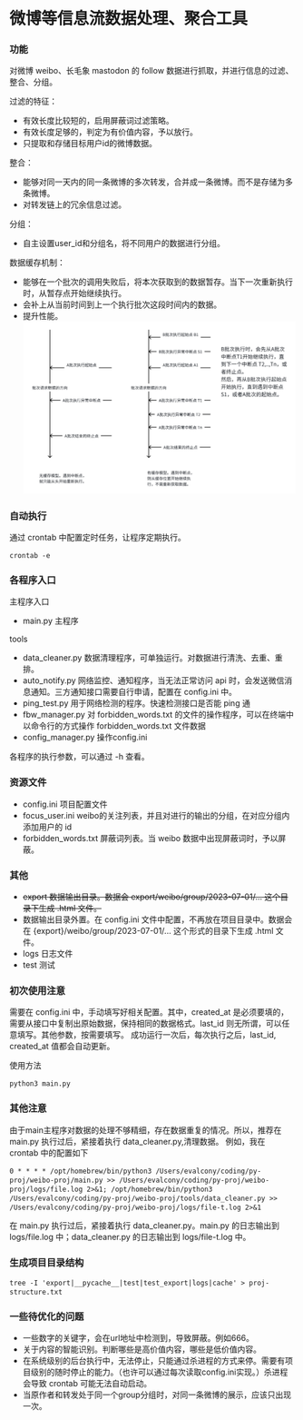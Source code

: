 # 微博等信息流数据处理、聚合工具

### 功能
对微博 weibo、长毛象 mastodon 的 follow 数据进行抓取，并进行信息的过滤、整合、分组。

过滤的特征：
- 有效长度比较短的，启用屏蔽词过滤策略。
- 有效长度足够的，判定为有价值内容，予以放行。
- 只提取和存储目标用户id的微博数据。

整合：
- 能够对同一天内的同一条微博的多次转发，合并成一条微博。而不是存储为多条微博。
- 对转发链上的冗余信息过滤。

分组：
- 自主设置user_id和分组名，将不同用户的数据进行分组。

数据缓存机制：
- 能够在一个批次的调用失败后，将本次获取到的数据暂存。当下一次重新执行时，从暂存点开始继续执行。
- 会补上从当前时间到上一个执行批次这段时间内的数据。
- 提升性能。
![无缓存和有缓存机制的对比图](docs/cache_1.png)

### 自动执行
通过 crontab 中配置定时任务，让程序定期执行。
```commandline
crontab -e
```

### 各程序入口
主程序入口
- main.py 主程序

tools
- data_cleaner.py 数据清理程序，可单独运行。对数据进行清洗、去重、重排。
- auto_notify.py 网络监控、通知程序，当无法正常访问 api 时，会发送微信消息通知。三方通知接口需要自行申请，配置在 config.ini 中。
- ping_test.py 用于网络检测的程序。快速检测接口是否能 ping 通
- fbw_manager.py 对 forbidden_words.txt 的文件的操作程序，可以在终端中以命令行的方式操作 forbidden_words.txt 文件数据
- config_manager.py 操作config.ini

各程序的执行参数，可以通过 -h 查看。

### 资源文件
- config.ini 项目配置文件
- focus_user.ini weibo的关注列表，并且对进行的输出的分组，在对应分组内添加用户的 id
- forbidden_words.txt 屏蔽词列表。当 weibo 数据中出现屏蔽词时，予以屏蔽。

### 其他
- ~~export 数据输出目录。数据会 export/weibo/group/2023-07-01/... 这个目录下生成 .html 文件。~~
- 数据输出目录外置。在 config.ini 文件中配置，不再放在项目目录中。数据会在 {export}/weibo/group/2023-07-01/... 这个形式的目录下生成 .html 文件。
- logs 日志文件
- test 测试

### 初次使用注意
需要在 config.ini 中，手动填写好相关配置。其中，created_at 是必须要填的，需要从接口中复制出原始数据，保持相同的数据格式。last_id 则无所谓，可以任意填写。其他参数，按需要填写。
成功运行一次后，每次执行之后，last_id, created_at 值都会自动更新。

使用方法
```commandline
python3 main.py
```

### 其他注意
由于main主程序对数据的处理不够精细，存在数据重复的情况。所以，推荐在 main.py 执行过后，紧接着执行 data_cleaner.py,清理数据。
例如，我在 crontab 中的配置如下
```commandline
0 * * * * /opt/homebrew/bin/python3 /Users/evalcony/coding/py-proj/weibo-proj/main.py >> /Users/evalcony/coding/py-proj/weibo-proj/logs/file.log 2>&1; /opt/homebrew/bin/python3 /Users/evalcony/coding/py-proj/weibo-proj/tools/data_cleaner.py >> /Users/evalcony/coding/py-proj/weibo-proj/logs/file-t.log 2>&1
```
在 main.py 执行过后，紧接着执行 data_cleaner.py。main.py 的日志输出到 logs/file.log 中；data_cleaner.py 的日志输出到 logs/file-t.log 中。

### 生成项目目录结构

```
tree -I 'export|__pycache__|test|test_export|logs|cache' > proj-structure.txt
```

### 一些待优化的问题
- 一些数字的关键字，会在url地址中检测到，导致屏蔽。例如666。
- 关于内容的智能识别。判断哪些是高价值内容，哪些是低价值内容。
- 在系统级别的后台执行中，无法停止，只能通过杀进程的方式来停。需要有项目级别的随时停止的能力。（也许可以通过每次读取config.ini实现。）杀进程会导致 crontab 可能无法自动启动。
- 当原作者和转发处于同一个group分组时，对同一条微博的展示，应该只出现一次。